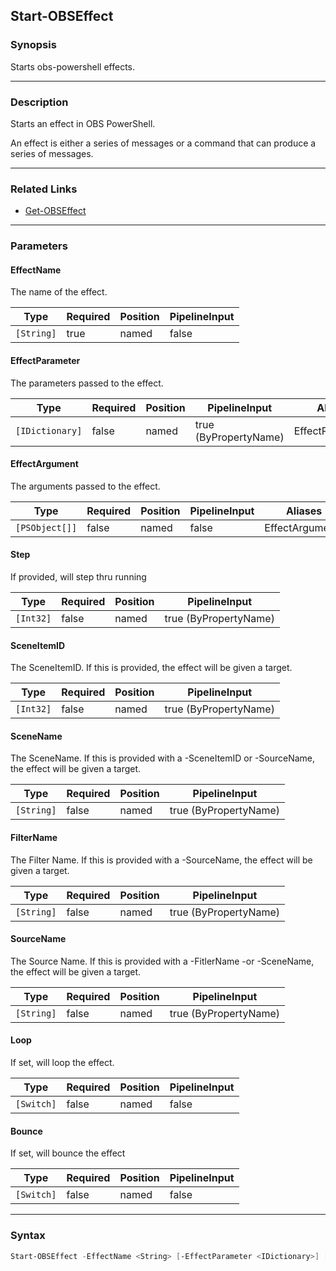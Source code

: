 Start-OBSEffect
---------------




### Synopsis
Starts obs-powershell effects.



---


### Description

Starts an effect in OBS PowerShell.

An effect is either a series of messages or a command that can produce a series of messages.



---


### Related Links
* [Get-OBSEffect](Get-OBSEffect.md)





---


### Parameters
#### **EffectName**

The name of the effect.






|Type      |Required|Position|PipelineInput|
|----------|--------|--------|-------------|
|`[String]`|true    |named   |false        |



#### **EffectParameter**

The parameters passed to the effect.






|Type           |Required|Position|PipelineInput        |Aliases         |
|---------------|--------|--------|---------------------|----------------|
|`[IDictionary]`|false   |named   |true (ByPropertyName)|EffectParameters|



#### **EffectArgument**

The arguments passed to the effect.






|Type          |Required|Position|PipelineInput|Aliases        |
|--------------|--------|--------|-------------|---------------|
|`[PSObject[]]`|false   |named   |false        |EffectArguments|



#### **Step**

If provided, will step thru running






|Type     |Required|Position|PipelineInput        |
|---------|--------|--------|---------------------|
|`[Int32]`|false   |named   |true (ByPropertyName)|



#### **SceneItemID**

The SceneItemID.  If this is provided, the effect will be given a target.






|Type     |Required|Position|PipelineInput        |
|---------|--------|--------|---------------------|
|`[Int32]`|false   |named   |true (ByPropertyName)|



#### **SceneName**

The SceneName.  If this is provided with a -SceneItemID or -SourceName, the effect will be given a target.






|Type      |Required|Position|PipelineInput        |
|----------|--------|--------|---------------------|
|`[String]`|false   |named   |true (ByPropertyName)|



#### **FilterName**

The Filter Name.  If this is provided with a -SourceName, the effect will be given a target.






|Type      |Required|Position|PipelineInput        |
|----------|--------|--------|---------------------|
|`[String]`|false   |named   |true (ByPropertyName)|



#### **SourceName**

The Source Name.  If this is provided with a -FitlerName -or -SceneName, the effect will be given a target.






|Type      |Required|Position|PipelineInput        |
|----------|--------|--------|---------------------|
|`[String]`|false   |named   |true (ByPropertyName)|



#### **Loop**

If set, will loop the effect.






|Type      |Required|Position|PipelineInput|
|----------|--------|--------|-------------|
|`[Switch]`|false   |named   |false        |



#### **Bounce**

If set, will bounce the effect






|Type      |Required|Position|PipelineInput|
|----------|--------|--------|-------------|
|`[Switch]`|false   |named   |false        |





---


### Syntax
```PowerShell
Start-OBSEffect -EffectName <String> [-EffectParameter <IDictionary>] [-EffectArgument <PSObject[]>] [-Step <Int32>] [-SceneItemID <Int32>] [-SceneName <String>] [-FilterName <String>] [-SourceName <String>] [-Loop] [-Bounce] [<CommonParameters>]
```
